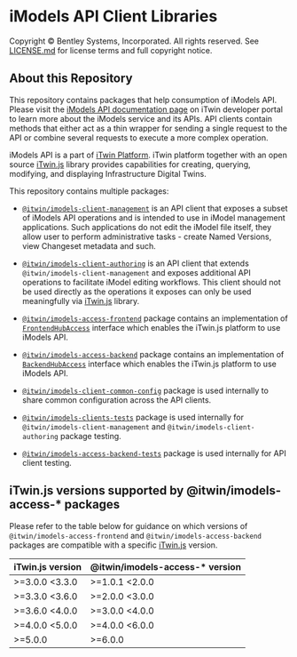 # iModels API Client Libraries

Copyright © Bentley Systems, Incorporated. All rights reserved. See [LICENSE.md](./LICENSE.md) for license terms and full copyright notice.

## About this Repository

This repository contains packages that help consumption of iModels API. Please visit the [iModels API documentation page](https://developer.bentley.com/apis/imodels-v2/) on iTwin developer portal to learn more about the iModels service and its APIs. API clients contain methods that either act as a thin wrapper for sending a single request to the API or combine several requests to execute a more complex operation.

iModels API is a part of [iTwin Platform](https://developer.bentley.com/). iTwin platform together with an open source [iTwin.js][iTwinJS] library provides capabilities for creating, querying, modifying, and displaying Infrastructure Digital Twins.

This repository contains multiple packages:

- [`@itwin/imodels-client-management`](clients/imodels-client-management/README.md) is an API client that exposes a subset of iModels API operations and is intended to use in iModel management applications. Such applications do not edit the iModel file itself, they allow user to perform administrative tasks - create Named Versions, view Changeset metadata and such.

- [`@itwin/imodels-client-authoring`](clients/imodels-client-authoring/README.md) is an API client that extends `@itwin/imodels-client-management` and exposes additional API operations to facilitate iModel editing workflows. This client should not be used directly as the operations it exposes can only be used meaningfully via [iTwin.js](https://www.itwinjs.org/) library.
- [`@itwin/imodels-access-frontend`](itwin-platform-access/imodels-access-frontend/README.md) package contains an implementation of [`FrontendHubAccess`](https://github.com/iTwin/itwinjs-core/blob/master/core/frontend/src/FrontendHubAccess.ts) interface which enables the iTwin.js platform to use iModels API.
- [`@itwin/imodels-access-backend`](itwin-platform-access/imodels-access-backend/README.md) package contains an implementation of [`BackendHubAccess`](https://github.com/iTwin/itwinjs-core/blob/master/core/backend/src/BackendHubAccess.ts) interface which enables the iTwin.js platform to use iModels API.
- [`@itwin/imodels-client-common-config`](utils/imodels-client-common-config/README.md) package is used internally to share common configuration across the API clients.
- [`@itwin/imodels-clients-tests`](tests/imodels-clients-tests/README.md) package is used internally for `@itwin/imodels-client-management` and `@itwin/imodels-client-authoring` package testing.
- [`@itwin/imodels-access-backend-tests`](tests/imodels-access-backend-tests/README.md) package is used internally for API client testing.

## iTwin.js versions supported by @itwin/imodels-access-* packages

Please refer to the table below for guidance on which versions of `@itwin/imodels-access-frontend` and `@itwin/imodels-access-backend` packages are compatible with a specific [iTwin.js][iTwinJS] version.

| iTwin.js version | @itwin/imodels-access-* version |
|------------------|---------------------------------|
| >=3.0.0 <3.3.0   | >=1.0.1 <2.0.0                  |
| >=3.3.0 <3.6.0   | >=2.0.0 <3.0.0                  |
| >=3.6.0 <4.0.0   | >=3.0.0 <4.0.0                  |
| >=4.0.0 <5.0.0   | >=4.0.0 <6.0.0                  |
| >=5.0.0          | >=6.0.0                         |

<!-- Links -->
[iTwinJS]: https://www.itwinjs.org/
